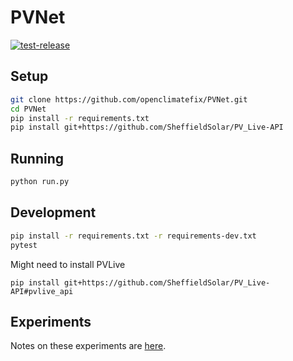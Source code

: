 # PVNet
[![test-release](https://github.com/openclimatefix/PVNet/actions/workflows/test-release.yml/badge.svg)](https://github.com/openclimatefix/PVNet/actions/workflows/test-release.yml)

## Setup
```bash
git clone https://github.com/openclimatefix/PVNet.git
cd PVNet
pip install -r requirements.txt
pip install git+https://github.com/SheffieldSolar/PV_Live-API
```

## Running
```bash
python run.py
```

## Development
```bash
pip install -r requirements.txt -r requirements-dev.txt
pytest
```

Might need to install PVLive
```
pip install git+https://github.com/SheffieldSolar/PV_Live-API#pvlive_api
```

## Experiments

Notes on these experiments are [here](https://docs.google.com/document/d/1fbkfkBzp16WbnCg7RDuRDvgzInA6XQu3xh4NCjV-WDA/edit?usp=sharing).
